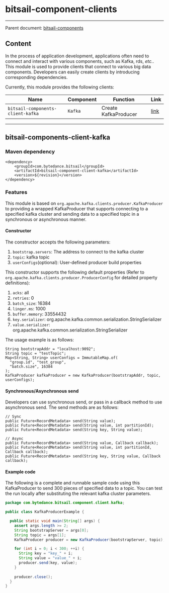# bitsail-component-clients

-----

Parent document: [bitsail-components](../introduction.md)

## Content

In the process of application development, applications often need to connect and interact with various components, such as Kafka, rds, <i>etc.</i>. This module is used to provide clients that connect to various big data components. Developers can easily create clients by introducing corresponding dependencies.

Currently, this module provides the following clients:

| Name                              | Component | Function             | Link                |
|-----------------------------------|-----------|----------------------|---------------------|
| `bitsail-components-client-kafka` | `Kafka`   | Create KafkaProducer | [link](#jump_kafka) |

-----

## <span id="jump_kafka">bitsail-components-client-kafka</span>

### Maven dependency

```
<dependency>
    <groupId>com.bytedance.bitsail</groupId>
    <artifactId>bitsail-component-client-kafka</artifactId>
    <version>${revision}</version>
</dependency>
```

### Features

This module is based on `org.apache.kafka.clients.producer.KafkaProducer` to providing a wrapped KafkaProducer that supports connecting to a specified kafka cluster and sending data to a specified topic in a synchronous or asynchronous manner.


#### Constructor

The constructor accepts the following parameters:
1. `bootstrap.servers`: The address to connect to the kafka cluster
2. `topic`: kafka topic
3. `userConfigs`(optional): User-defined producer build properties

This constructor supports the following default properties (Refer to `org.apache.kafka.clients.producer.ProducerConfig` for detailed property definitions):

1. `acks`: all
2. `retries`: 0
3. `batch_size`: 16384
4. `linger.ms`: 1000
5. `buffer.memory`: 33554432
6. `key.serializer`: org.apache.kafka.common.serialization.StringSerializer
7. `value.serializer`: org.apache.kafka.common.serialization.StringSerializer

The usage example is as follows:
```
String bootstrapAddr = "localhost:9092";
String topic = "testTopic";
Map<String, String> userConfigs = ImmutableMap.of(
  "group.id", "test_group",
  "batch.size", 16384
);
KafkaProducer kafkaProducer = new KafkaProducer(bootstrapAddr, topic, userConfigs);
```

#### Synchronous/Asynchronous send

Developers can use synchronous send, or pass in a callback method to use asynchronous send. The send methods are as follows:

 ```
// Sync
public Future<RecordMetadata> send(String value);
public Future<RecordMetadata> send(String value, int partitionId);
public Future<RecordMetadata> send(String key, String value);

// Async
public Future<RecordMetadata> send(String value, Callback callback);
public Future<RecordMetadata> send(String value, int partitionId, Callback callback);
public Future<RecordMetadata> send(String key, String value, Callback callback);
 ```

#### Example code

The following is a complete and runnable sample code using this KafkaProducer to send 300 pieces of specified data to a topic. You can test the run locally after substituting the relevant kafka cluster parameters.

```java
package com.bytedance.bitsail.component.client.kafka;

public class KafkaProducerExample {

  public static void main(String[] args) {
    assert args.length >= 2;
    String bootstrapServer = args[0];
    String topic = args[1];
    KafkaProducer producer = new KafkaProducer(bootstrapServer, topic);

    for (int i = 0; i < 300; ++i) {
      String key = "key_" + i;
      String value = "value_" + i;
      producer.send(key, value);
    }
    
    producer.close();
  }
}

```


